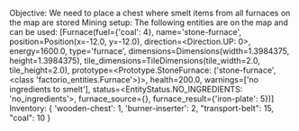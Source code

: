 Objective: We need to place a chest where smelt items from all furnaces on the map are stored
Mining setup: The following entities are on the map and can be used: [Furnace(fuel={'coal': 4}, name='stone-furnace', position=Position(x=-12.0, y=-12.0), direction=<Direction.UP: 0>, energy=1600.0, type='furnace', dimensions=Dimensions(width=1.3984375, height=1.3984375), tile_dimensions=TileDimensions(tile_width=2.0, tile_height=2.0), prototype=<Prototype.StoneFurnace: ('stone-furnace', <class 'factorio_entities.Furnace'>)>, health=200.0, warnings=['no ingredients to smelt'], status=<EntityStatus.NO_INGREDIENTS: 'no_ingredients'>, furnace_source={}, furnace_result={'iron-plate': 5})]
Inventory: {
        'wooden-chest': 1,
        'burner-inserter': 2,
        "transport-belt": 15,
        "coal": 10
    }